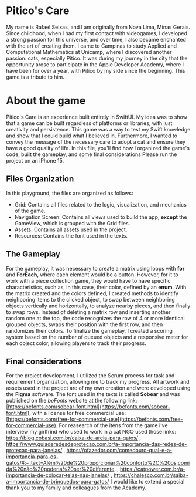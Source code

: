 # Pitico's Care

My name is Rafael Seixas, and I am originally from Nova Lima, Minas Gerais. Since childhood, when I had my first contact with videogames, I developed a strong passion for this universe, and over time, I also became enchanted with the art of creating them. I came to Campinas to study Applied and Computational Mathematics at Unicamp, where I discovered another passion: cats, especially Pitico. It was during my journey in the city that the opportunity arose to participate in the Apple Developer Academy, where I have been for over a year, with Pitico by my side since the beginning. This game  is a tribute to him. 


# About the game

Pitico's Care is an experience built entirely in SwiftUI. My idea was to show that a game can be built regardless of platforms or libraries, with just creativity and persistence.
This game was a way to test my Swift knowledge and show that I could build what I believed in. Furthermore, I wanted to convey the message of the necessary care to adopt a cat and ensure they have a good quality of life.
In this file, you'll find how I organized the game's code, built the gameplay, and some final considerations
Please run the project on an iPhone 15.


## Files Organization

In this playground, the files are organized as follows:
-   Grid: Contains all files related to the logic, visualization, and mechanics of the game.
-   Navigation Screen: Contains all views used to build the app, **except** the GameView, which is grouped with the Grid files.
-   Assets: Contains all assets used in the project.
-   Resources: Contains the font used in the texts.


## The Gameplay

For the gameplay, it was necessary to create a matrix using loops with **for** and **ForEach**, where each element would be a button. However, for it to work with a piece collection game, they would have to have specific characteristics, such as, in this case, their color, defined by an **enum**.
With the matrix created and the colors defined, I created methods to identify neighboring items to the clicked object, to swap between neighboring objects vertically and horizontally, to analyze nearby pieces, and then finally to swap rows. Instead of deleting a matrix row and inserting another random one at the top, the code recognizes the row of 4 or more identical grouped objects, swaps their position with the first row, and then randomizes their colors.
To finalize the gameplay, I created a scoring system based on the number of queued objects and a responsive meter for each object color, allowing players to track their progress.


## Final considerations

For the project development, I utilized the Scrum process for task and requirement organization, allowing me to track my progress. 
All artwork and assets used in the project are of my own creation and were developed using the **Figma** software. 
The font used in the texts is called **Sobear** and was published on the _beFonts_ website at the following link: [https://befonts.com/sobear-font.html](https://befonts.com/sobear-font.html), with a license for free commercial use: [https://befonts.com/free-for-commercial-use](https://befonts.com/free-for-commercial-use).
For reasearch of the itens from the game i've interview my girlfrind who used to work in a cat NGO  used those links: https://blog.cobasi.com.br/caixa-de-areia-para-gatos/ ,  https://www.guiaderedesdeprotecao.com.br/a-importancia-das-redes-de-protecao-para-janelas/ ,  https://ofazedor.com/comedouro-qual-e-a-importancia-para-os-gatos/#:~:text=Além%20de%20proporcionar%20conforto%2C%20os,comida%20não%20poderia%20ser%20diferente. , https://catpower.com.br/a-importancia-de-colocar-telas-nas-janelas/ , https://chalesco.com.br/saiba-a-importancia-de-brinquedos-para-gatos/
 I would like to extend a special thank you to my family and colleagues from the Academy.

